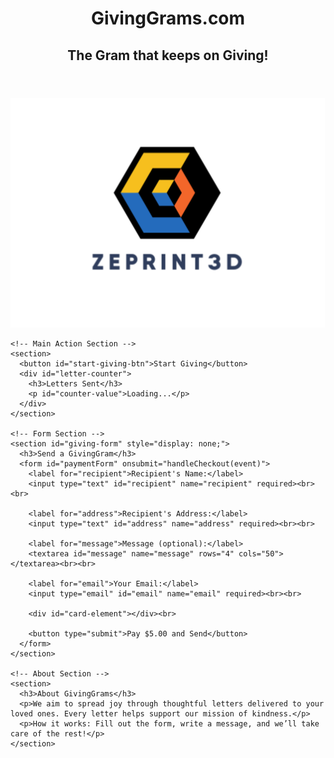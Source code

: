 <!DOCTYPE html>
<html lang="en">
<head>
  <meta charset="UTF-8">
  <meta name="viewport" content="width=device-width, initial-scale=1.0">
  <title>GivingGrams.com</title>
  <link rel="stylesheet" href="styles.css">
  <script src="https://js.stripe.com/v3/"></script>
</head>
<body>
  <header>
    <h1>GivingGrams.com</h1>
    <h2>The Gram that keeps on Giving!</h2>
  </header>
  
  <main>
    <!-- Banner Section -->
    <section>
      <img src="images/ZePrint3DLogo.png.jpg" alt="GivingGrams Banner" id="banner">
    </section>

    <!-- Main Action Section -->
    <section>
      <button id="start-giving-btn">Start Giving</button>
      <div id="letter-counter">
        <h3>Letters Sent</h3>
        <p id="counter-value">Loading...</p>
      </div>
    </section>

    <!-- Form Section -->
    <section id="giving-form" style="display: none;">
      <h3>Send a GivingGram</h3>
      <form id="paymentForm" onsubmit="handleCheckout(event)">
        <label for="recipient">Recipient's Name:</label>
        <input type="text" id="recipient" name="recipient" required><br><br>

        <label for="address">Recipient's Address:</label>
        <input type="text" id="address" name="address" required><br><br>

        <label for="message">Message (optional):</label>
        <textarea id="message" name="message" rows="4" cols="50"></textarea><br><br>

        <label for="email">Your Email:</label>
        <input type="email" id="email" name="email" required><br><br>

        <div id="card-element"></div><br>

        <button type="submit">Pay $5.00 and Send</button>
      </form>
    </section>

    <!-- About Section -->
    <section>
      <h3>About GivingGrams</h3>
      <p>We aim to spread joy through thoughtful letters delivered to your loved ones. Every letter helps support our mission of kindness.</p>
      <p>How it works: Fill out the form, write a message, and we’ll take care of the rest!</p>
    </section>
  </main>

  <script>
    // Initialize Stripe
    const stripe = Stripe('YOUR_PUBLISHABLE_KEY'); // Replace with your Stripe publishable key
    const API_URL = 'https://your-backend-url.com'; // Replace with your backend URL

    // Show the form when "Start Giving" is clicked
    document.getElementById('start-giving-btn').addEventListener('click', () => {
      document.getElementById('giving-form').style.display = 'block';
    });

    // Fetch the letter counter from the backend
    async function fetchLetterCounter() {
      try {
        const response = await fetch(`${API_URL}/api/letter-counter`);
        const data = await response.json();
        document.getElementById('counter-value').innerText = data.count;
      } catch (error) {
        console.error('Error fetching letter counter:', error);
      }
    }

    // Handle checkout process
    async function handleCheckout(event) {
      event.preventDefault();

      const name = document.getElementById('recipient').value;
      const address = document.getElementById('address').value;
      const message = document.getElementById('message').value;
      const email = document.getElementById('email').value;

      // Create Stripe payment token
      const { token, error } = await stripe.createToken(document.getElementById('card-element'));
      if (error) {
        alert('Payment failed: ' + error.message);
        return;
      }

      // Send data to the backend
      const response = await fetch(`${API_URL}/api/checkout`, {
        method: 'POST',
        headers: { 'Content-Type': 'application/json' },
        body: JSON.stringify({ name, address, message, email, stripeToken: token.id, amount: 500 }),
      });

      const result = await response.json();
      if (result.success) {
        alert('Thank you! Your GivingGram has been sent.');
        fetchLetterCounter(); // Update the counter
      } else {
        alert('Payment failed: ' + result.error);
      }
    }

    // Load the initial counter value
    fetchLetterCounter();
  </script>
</body>
</html>
